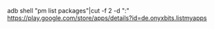 adb shell "pm list packages"|cut -f 2 -d ":"
https://play.google.com/store/apps/details?id=de.onyxbits.listmyapps
